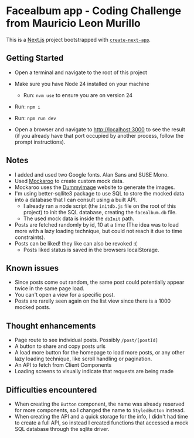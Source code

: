 # Facealbum app - Coding Challenge from Mauricio Leon Murillo
This is a [Next.js](https://nextjs.org) project bootstrapped with [`create-next-app`](https://nextjs.org/docs/app/api-reference/cli/create-next-app).

## Getting Started

- Open a terminal and navigate to the root of this project

- Make sure you have Node 24 installed on your machine
  - Run: `nvm use` to ensure you are on version 24

- Run: `npm i`

- Run: `npm run dev`

- Open a browser and navigate to [http://localhost:3000](http://localhost:3000) to see the result (if you already have that port occupied by another process, follow the prompt instructions).

## Notes
- I added and used two Google fonts. Alan Sans and SUSE Mono.
- Used [Mockaroo](https://www.mockaroo.com/) to create custom mock data.
- Mockaroo uses the [Dummyimage](https://dummyimage.com) website to generate the images.
- I'm using better-sqllite3 package to use SQL to store the mocked data into a database that I can consult using a built API.
  - I already ran a node script (the `initdb.js` file on the root of this project) to init the SQL database, creating the `facealbum.db` file.
  - The used mock data is inside the `dbInit` path.
- Posts are fetched randomly by id, 10 at a time (The idea was to load more with a lazy loading technique, but could not reach it due to time constraints).
- Posts can be liked! they like can also be revoked :(
  - Posts liked status is saved in the browsers localStorage.

## Known issues
- Since posts come out random, the same post could potentially appear twice in the same page load.
- You can't open a view for a specific post.
- Posts are rarelly seen again on the list view since there is a 1000 mocked posts.

## Thought enhancements
- Page route to see individual posts. Possibly `/post/[postId]`
- A button to share and copy posts urls
- A load more button for the homepage to load more posts, or any other lazy loading technique, like scroll handling or pagination.
- An API to fetch from Client Components
- Loading screens to visually indicate that requests are being made

## Difficulties encountered
- When creating the `Button` component, the name was already reserved for more components, so I changed the name to `StyledButton` instead.
- When creating the API and a quick storage for the info, I didn't had time to create a full API, so instead I created functions that accessed a mock SQL database through the sqlite driver.